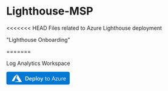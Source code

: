 # Lighthouse-MSP
<<<<<<< HEAD
Files related to Azure Lighthouse deployment

"Lighthouse Onboarding"

<a href="https://portal.azure.com/#create/Microsoft.Template/uri/https%3A%2F%2Fraw.githubusercontent.com%2Fmlamberty%2FLighthouse-MSP%2Fmain%2FDeployment%2Fazuredeploy.json" target= "_blank"> </a>

=======

Log Analytics Workspace

<a href="https://portal.azure.com/#create/Microsoft.Template/uri/https://raw.githubusercontent.com/mlamberty/Lighthouse-MSP/main/Workspace/template.json" target= "_blank">
<img src="https://raw.githubusercontent.com/Azure/azure-quickstart-templates/master/1-CONTRIBUTION-GUIDE/images/deploytoazure.png"/> </a>

